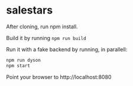 # salestars

After cloning, run npm install.

Build it by running ``npm run build``

Run it with a fake backend by running, in parallell:

```bash
npm run dyson
npm start
```

Point your browser to http://localhost:8080
